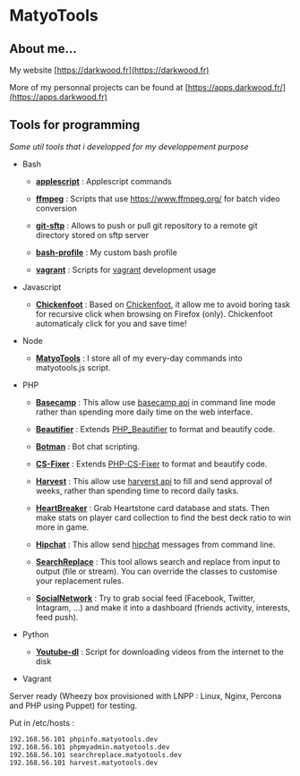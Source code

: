 MatyoTools
==========

About me...
-----------

My website [https://darkwood.fr](https://darkwood.fr)

More of my personnal projects can be found at [https://apps.darkwood.fr/](https://apps.darkwood.fr)

Tools for programming
---------------------

*Some util tools that i developped for my developpement purpose*

* Bash

  - **[applescript](bash/applescript)** : Applescript commands
  
  - **[ffmpeg](bash/ffmpeg)** : Scripts that use https://www.ffmpeg.org/ for batch video conversion
  
  - **[git-sftp](bash/git-sftp)** : Allows to push or pull git repository to a remote git directory stored on sftp server
  
  - **[bash-profile](bash/profile)** : My custom bash profile
  
  - **[vagrant](bash/vagrant)** : Scripts for [vagrant](http://www.vagrantup.com/) development usage

* Javascript

  - **[Chickenfoot](js/Chickenfoot)** : Based on [Chickenfoot](http://groups.csail.mit.edu/uid/chickenfoot/), it allow me to avoid boring task for recursive click when browsing on Firefox (only). Chickenfoot automaticaly click for you and save time!

* Node

  - **[MatyoTools](node/MatyoTools)** : I store all of my every-day commands into matyotools.js script.

* PHP

  - **[Basecamp](php/Basecamp)** : This allow use  [basecamp api](http://developer.37signals.com/basecamp/) in command line mode rather than spending more daily time on the web interface.

  - **[Beautifier](php/Beautifier)** : Extends [PHP_Beautifier](http://pear.php.net/package/PHP_Beautifier/) to format and beautify code.

  - **[Botman](php/Botman)** : Bot chat scripting.
  
  - **[CS-Fixer](php/CS-Fixer)** : Extends [PHP-CS-Fixer](http://cs.sensiolabs.org/) to format and beautify code.

  - **[Harvest](php/Harvest)** : This allow use  [harverst api](http://www.getharvest.com/api) to fill and send approval of weeks, rather than spending time to record daily tasks.

  - **[HeartBreaker](php/HeartBreaker)** : Grab Heartstone card database and stats. Then make stats on player card collection to find the best deck ratio to win more in game.

  - **[Hipchat](php/Hipchat)** : This allow send [hipchat](https://www.hipchat.com) messages from command line.

  - **[SearchReplace](php/SearchReplace)** : This tool allows search and replace from input to output (file or stream). You can override the classes to customise your replacement rules.

  - **[SocialNetwork](php/SocialNetwork)** : Try to grab social feed (Facebook, Twitter, Intagram, ...) and make it into a dashboard (friends activity, interests, feed push).

* Python

  - **[Youtube-dl](python/youtube)** : Script for downloading videos from the internet to the disk

* Vagrant

Server ready (Wheezy box provisioned with LNPP : Linux, Nginx, Percona and PHP using Puppet) for testing.

Put in /etc/hosts :

```
192.168.56.101 phpinfo.matyotools.dev
192.168.56.101 phpmyadmin.matyotools.dev
192.168.56.101 searchreplace.matyotools.dev
192.168.56.101 harvest.matyotools.dev
```
